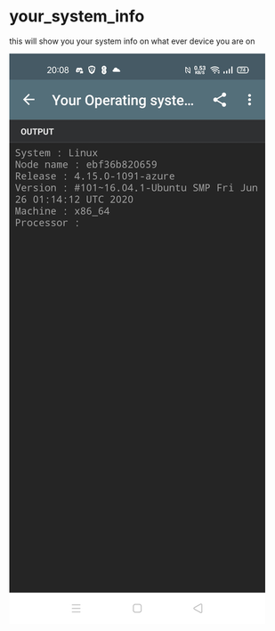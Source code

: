 # your_system_info

this will show you your system info on what ever device you are on

![sample from samsung galaxy s9 plus](/Screenshot_2020-08-27-20-08-17-81_68f44c5cc9a56e3f1552eff675faf281.jpg)

